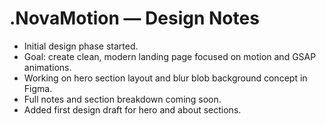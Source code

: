 # .NovaMotion — Design Notes

- Initial design phase started.  
- Goal: create clean, modern landing page focused on motion and GSAP animations.  
- Working on hero section layout and blur blob background concept in Figma.  
- Full notes and section breakdown coming soon.
- Added first design draft for hero and about sections.
